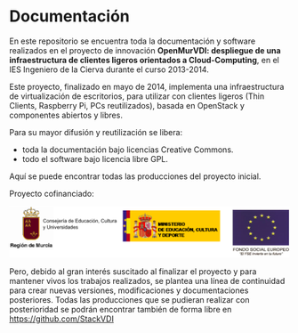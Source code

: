 # Documentación 

En este repositorio se encuentra toda la documentación y software realizados en el proyecto de innovación __OpenMurVDI: despliegue de una infraestructura de clientes ligeros orientados a Cloud-Computing__, en el IES Ingeniero de la Cierva durante el curso 2013-2014.

Este proyecto, finalizado en mayo de 2014, implementa una infraestructura de virtualización de escritorios, para utilizar con clientes ligeros (Thin Clients, Raspberry Pi, PCs reutilizados), basada en OpenStack y componentes abiertos y libres.

Para su mayor difusión y reutilización se libera:

+ toda la documentación bajo licencias Creative Commons.
+ todo el software bajo licencia libre GPL.

Aquí se puede encontrar todas las producciones del proyecto inicial. 

Proyecto cofinanciado:

![Proyecto financiado por](logo.png)

Pero, debido al gran interés suscitado al finalizar el proyecto y para mantener vivos los trabajos realizados, se plantea una línea de continuidad para crear nuevas versiones, modificaciones y documentaciones posteriores. Todas las producciones que se pudieran realizar con posterioridad se podrán encontrar también de forma libre en https://github.com/StackVDI

